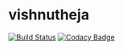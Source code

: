 # vishnutheja
[![Build Status](https://travis-ci.org/vishnuthejareddy/vishnutheja.svg?branch=master)](https://travis-ci.org/vishnuthejareddy/vishnutheja)
[![Codacy Badge](https://api.codacy.com/project/badge/Grade/2361b4ead8d44c25bfb3938f11ef0163)](https://www.codacy.com/app/vishnuthejareddy/vishnutheja?utm_source=github.com&amp;utm_medium=referral&amp;utm_content=vishnuthejareddy/vishnutheja&amp;utm_campaign=Badge_Grade)
